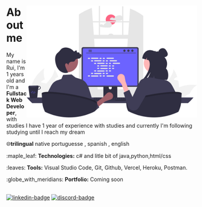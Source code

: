 <div>
  <img align="right" width="450" src="https://github.com/FhillSlinger/FhillSlinger/raw/main/images/computer3.svg" alt="avatar">
  <h1>About me</h1>
  <p align="left">
     My name is Rui, I'm 1 years old and I'm a 
     <strong>Fullstack Web Developer</strong>,
    with studies I have 1 year of experience
    with studies and currently
I'm following studying until I reach my dream
  </p>
  <p align="left">
     🌐<strong>trilingual</strong> native portuguesse , spanish , english
  </p>
  <p align="left">
    :maple_leaf:
    <strong>Technologies:</strong> c# and litle bit of java,python,html/css
  </p>
  <p align="left">
    :leaves:
    <strong>Tools:</strong> Visual Studio Code, Git, Github, Vercel, Heroku, Postman.
  </p>
  <p align="left">
    :globe_with_meridians:
    <strong>Portfolio:</strong> Coming soon
  </p>
</div>
<br />
<a href="https://twitter.com/Laxz34062173/" target="_blank"><img src="https://img.shields.io/badge/twitter-%2300acee.svg?&style=for-the-badge&logo=twitter&logoColor=white" alt="linkedin-badge"/></a>
<a href="https://discord.com/users/964968519794049065" target="_blank"><img src="https://camo.githubusercontent.com/3f990cfefb64f13d28397fe586c3aa38a81fde585de479205d63c79363ebe07a/68747470733a2f2f696d672e736869656c64732e696f2f62616467652f446973636f72642d3732383944413f7374796c653d666f722d7468652d6261646765266c6f676f3d646973636f7264266c6f676f436f6c6f723d7768697465" alt="discord-badge"/></a>
